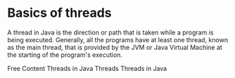 # Basics of threads

A thread in Java is the direction or path that is taken while a program is being executed. Generally, all the programs have at least one thread, known as the main thread, that is provided by the JVM or Java Virtual Machine at the starting of the program's execution.

<ResourceGroupTitle>Free Content</ResourceGroupTitle>
<BadgeLink colorScheme='blue' badgeText='Official Site' href='https://docs.oracle.com/javase/7/docs/api/java/lang/Thread.html'>Threads in Java</BadgeLink>
<BadgeLink colorScheme='yellow' badgeText='Read' href='https://www.javatpoint.com/how-to-create-a-thread-in-java'>Threads</BadgeLink>
<BadgeLink badgeText='Watch' href='https://youtu.be/TCd8QIS-2KI'>Threads in Java</BadgeLink>
